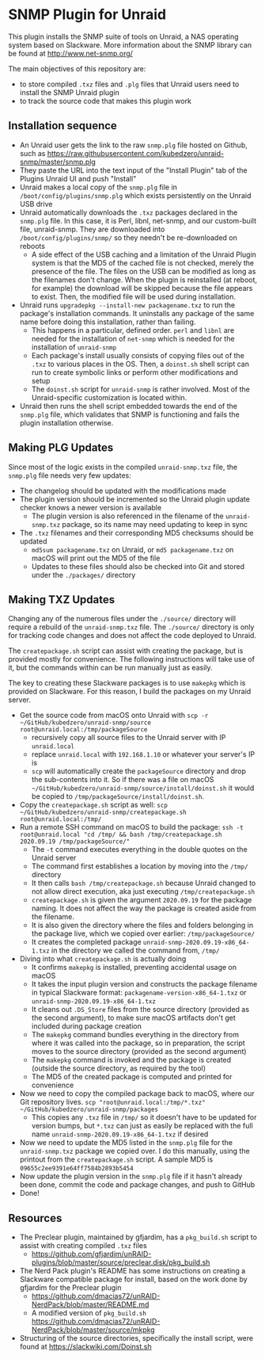 # SNMP Plugin for Unraid

This plugin installs the SNMP suite of tools on Unraid, a NAS operating system based on Slackware. More information about the SNMP library can be found at http://www.net-snmp.org/

The main objectives of this repository are:

* to store compiled `.txz` files and `.plg` files that Unraid users need to install the SNMP Unraid plugin
* to track the source code that makes this plugin work



## Installation sequence

* An Unraid user gets the link to the raw `snmp.plg` file hosted on Github, such as https://raw.githubusercontent.com/kubedzero/unraid-snmp/master/snmp.plg
* They paste the URL into the text input of the "Install Plugin" tab of the Plugins Unraid UI and push "Install"
* Unraid makes a local copy of the `snmp.plg` file in `/boot/config/plugins/snmp.plg` which exists persistently on the Unraid USB drive
* Unraid automatically downloads the `.txz` packages declared in the `snmp.plg` file. In this case, it is Perl, libnl, net-snmp, and our custom-built file, unraid-snmp. They are downloaded into `/boot/config/plugins/snmp/` so they needn't be re-downloaded on reboots
  * A side effect of the USB caching and a limitation of the Unraid Plugin system is that the MD5 of the cached file is not checked, merely the presence of the file. The files on the USB can be modified as long as the filenames don't change. When the plugin is reinstalled (at reboot, for example) the download will be skipped because the file appears to exist. Then, the modified file will be used during installation.
* Unraid runs `upgradepkg --install-new packagename.txz` to run the package's installation commands. It uninstalls any package of the same name before doing this installation, rather than failing.
  * This happens in a particular, defined order. `perl` and `libnl` are needed for the installation of `net-snmp` which is needed for the installation of `unraid-snmp`
  * Each package's install usually consists of copying files out of the `.txz` to various places in the OS. Then, a `doinst.sh` shell script can run to create symbolic links or perform other modifications and setup
  * The `doinst.sh` script for `unraid-snmp` is rather involved. Most of the Unraid-specific customization is located within.
* Unraid then runs the shell script embedded towards the end of the `snmp.plg` file, which validates that SNMP is functioning and fails the plugin installation otherwise. 

## Making PLG Updates

Since most of the logic exists in the compiled `unraid-snmp.txz` file, the `snmp.plg` file needs very few updates:

* The changelog should be updated with the modifications made
* The plugin version should be incremented so the Unraid plugin update checker knows a newer version is available
  * The plugin version is also referenced in the filename of the `unraid-snmp.txz` package, so its name may need updating to keep in sync 
* The `.txz` filenames and their corresponding MD5 checksums should be updated
  * `md5sum packagename.txz` on Unraid, or `md5 packagename.txz` on macOS will print out the MD5 of the file
  * Updates to these files should also be checked into Git and stored under the `./packages/` directory



## Making TXZ Updates

Changing any of the numerous files under the `./source/` directory will require a rebuild of the `unraid-snmp.txz` file. The `./source/` directory is only for tracking code changes and does not affect the code deployed to Unraid.

The `createpackage.sh` script can assist with creating the package, but is provided mostly for convenience. The following instructions will take use of it, but the commands within can be run manually just as easily. 

The key to creating these Slackware packages is to use `makepkg` which is provided on Slackware. For this reason, I build the packages on my Unraid server.



* Get the source code from macOS onto Unraid with `scp -r ~/GitHub/kubedzero/unraid-snmp/source root@unraid.local:/tmp/packageSource`
  * recursively copy all source files to the Unraid server with IP `unraid.local` 
  * replace `unraid.local` with `192.168.1.10` or whatever your server's IP is
  * `scp` will automatically create the `packageSource` directory and drop the sub-contents into it. So if there was a file on macOS `~/GitHub/kubedzero/unraid-snmp/source/install/doinst.sh` it would be copied to `/tmp/packageSource/install/doinst.sh`. 
* Copy the `createpackage.sh` script as well: `scp ~/GitHub/kubedzero/unraid-snmp/createpackage.sh root@unraid.local:/tmp/`
* Run a remote SSH command on macOS to build the package: `ssh -t root@unraid.local "cd /tmp/ && bash /tmp/createpackage.sh 2020.09.19 /tmp/packageSource/"`
  * The `-t` command executes everything in the double quotes on the Unraid server
  * The command first establishes a location by moving into the `/tmp/` directory
  * It then calls `bash /tmp/createpackage.sh` because Unraid changed to not allow direct execution, aka just executing `/tmp/createpackage.sh`
  * `createpackage.sh` is given the argument `2020.09.19` for the package naming. It does not affect the way the package is created aside from the filename. 
  * It is also given the directory where the files and folders belonging in the package live, which we copied over earlier: `/tmp/packageSource/`
  * It creates the completed package `unraid-snmp-2020.09.19-x86_64-1.txz` in the directory we called the command from, `/tmp/`
* Diving into what `createpackage.sh` is actually doing
  * It confirms `makepkg` is installed, preventing accidental usage on macOS
  * It takes the input plugin version and constructs the package filename in typical Slackware format: `packagename-version-x86_64-1.txz` or `unraid-snmp-2020.09.19-x86_64-1.txz`
  * It cleans out `.DS_Store` files from the source directory (provided as the second argument), to make sure macOS artifacts don't get included during package creation
  * The `makepkg` command bundles everything in the directory from where it was called into the package, so in preparation, the script moves to the source directory (provided as the second argument)
  * The `makepkg` command is invoked and the package is created (outside the source directory, as required by the tool)
  * The MD5 of the created package is computed and printed for convenience
* Now we need to copy the compiled package back to macOS, where our Git repository lives. `scp "root@unraid.local:/tmp/*.txz" ~/GitHub/kubedzero/unraid-snmp/packages`
  * This copies any `.txz` file in `/tmp/` so it doesn't have to be updated for version bumps, but `*.txz` can just as easily be replaced with the full name `unraid-snmp-2020.09.19-x86_64-1.txz` if desired
* Now we need to update the MD5 listed in the `snmp.plg` file for the `unraid-snmp.txz` package we copied over. I do this manually, using the printout from the `createpackage.sh` script. A sample MD5 is `09655c2ee9391e64ff7584b2893b5454`
* Now update the plugin version in the `snmp.plg` file if it hasn't already been done, commit the code and package changes, and push to GitHub
* Done!



## Resources

* The Preclear plugin, maintained by gfjardim, has a `pkg_build.sh` script to assist with creating compiled `.txz` files
  * https://github.com/gfjardim/unRAID-plugins/blob/master/source/preclear.disk/pkg_build.sh
* The Nerd Pack plugin's README has some instructions on creating a Slackware compatible package for install, based on the work done by gfjardim for the Preclear plugin
  * https://github.com/dmacias72/unRAID-NerdPack/blob/master/README.md
  * A modified version of `pkg_build.sh` https://github.com/dmacias72/unRAID-NerdPack/blob/master/source/mkpkg
* Structuring of the source directories, specifically the install script, were found at https://slackwiki.com/Doinst.sh

